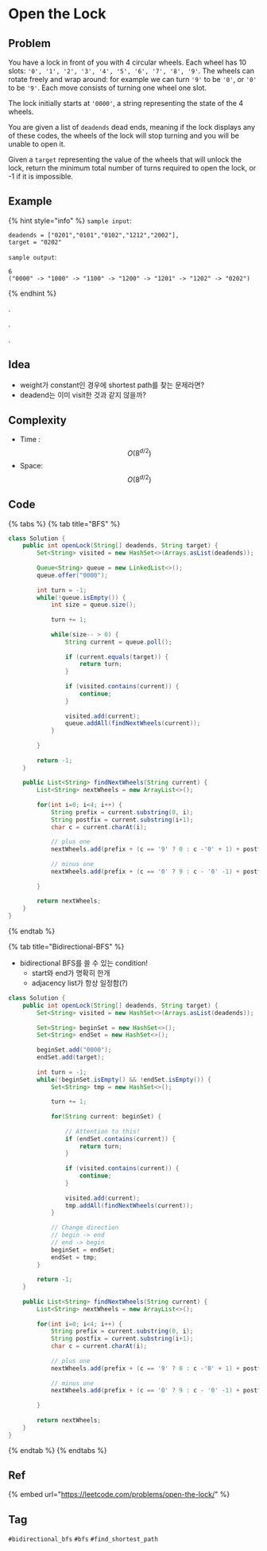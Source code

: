 # Open the Lock

## Problem

You have a lock in front of you with 4 circular wheels. Each wheel has 10 slots: `'0', '1', '2', '3', '4', '5', '6', '7', '8', '9'`. The wheels can rotate freely and wrap around: for example we can turn `'9'` to be `'0'`, or `'0'` to be `'9'`. Each move consists of turning one wheel one slot.

The lock initially starts at `'0000'`, a string representing the state of the 4 wheels.

You are given a list of `deadends` dead ends, meaning if the lock displays any of these codes, the wheels of the lock will stop turning and you will be unable to open it.

Given a `target` representing the value of the wheels that will unlock the lock, return the minimum total number of turns required to open the lock, or -1 if it is impossible.

## Example

{% hint style="info" %}
`sample input`: 

```text
deadends = ["0201","0101","0102","1212","2002"],
target = "0202"
```

`sample output`: 

```text
6
("0000" -> "1000" -> "1100" -> "1200" -> "1201" -> "1202" -> "0202")
```
{% endhint %}

.

.

.



## Idea

* weight가 constant인 경우에 shortest path를 찾는 문제라면?
* deadend는 이미 visit한 것과 같지 않을까?

## Complexity

* Time : $$O(8^{d/2})$$ 
* Space: $$O(8^{d/2})$$ 

## Code 

{% tabs %}
{% tab title="BFS" %}


```java
class Solution {
    public int openLock(String[] deadends, String target) {
        Set<String> visited = new HashSet<>(Arrays.asList(deadends));
        
        Queue<String> queue = new LinkedList<>();
        queue.offer("0000");
        
        int turn = -1;
        while(!queue.isEmpty()) {
            int size = queue.size();
            
            turn += 1;
            
            while(size-- > 0) {
                String current = queue.poll();
                
                if (current.equals(target)) {
                    return turn;
                }
                
                if (visited.contains(current)) {
                    continue;
                }
                
                visited.add(current);
                queue.addAll(findNextWheels(current));
            }
            
        }
        
        return -1;
    }
    
    public List<String> findNextWheels(String current) {
        List<String> nextWheels = new ArrayList<>();
        
        for(int i=0; i<4; i++) {
            String prefix = current.substring(0, i);
            String postfix = current.substring(i+1);
            char c = current.charAt(i);
            
            // plus one
            nextWheels.add(prefix + (c == '9' ? 0 : c -'0' + 1) + postfix);
            
            // minus one
            nextWheels.add(prefix + (c == '0' ? 9 : c - '0' -1) + postfix);
            
        }
        
        return nextWheels;
    }
}
```
{% endtab %}

{% tab title="Bidirectional-BFS" %}
* bidirectional BFS를 쓸 수 있는 condition!
  * start와 end가 명확히 한개
  * adjacency list가 항상 일정함\(?\)

```java
class Solution {
    public int openLock(String[] deadends, String target) {
        Set<String> visited = new HashSet<>(Arrays.asList(deadends));
        
        Set<String> beginSet = new HashSet<>();
        Set<String> endSet = new HashSet<>();
        
        beginSet.add("0000");
        endSet.add(target);
        
        int turn = -1;
        while(!beginSet.isEmpty() && !endSet.isEmpty()) {
            Set<String> tmp = new HashSet<>();
            
            turn += 1;
            
            for(String current: beginSet) {
                
                // Attention to this!
                if (endSet.contains(current)) {
                    return turn;
                }
                
                if (visited.contains(current)) {
                    continue;
                }
                
                visited.add(current);
                tmp.addAll(findNextWheels(current));            
            }
            
            // Change direction
            // begin -> end
            // end -> begin
            beginSet = endSet;
            endSet = tmp;
        }
        
        return -1;
    }
    
    public List<String> findNextWheels(String current) {
        List<String> nextWheels = new ArrayList<>();
        
        for(int i=0; i<4; i++) {
            String prefix = current.substring(0, i);
            String postfix = current.substring(i+1);
            char c = current.charAt(i);
            
            // plus one
            nextWheels.add(prefix + (c == '9' ? 0 : c -'0' + 1) + postfix);
            
            // minus one
            nextWheels.add(prefix + (c == '0' ? 9 : c - '0' -1) + postfix);
            
        }
        
        return nextWheels;
    }
}
```
{% endtab %}
{% endtabs %}

## Ref

{% embed url="https://leetcode.com/problems/open-the-lock/" %}





## Tag

`#bidirectional_bfs` `#bfs` `#find_shortest_path`

